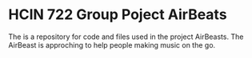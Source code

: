 # HCIN 722 Group Poject AirBeats
The is a repository for code and files used in the project AirBeasts.
The AirBeast is approching to help people making music on the go.

